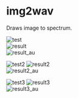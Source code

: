 img2wav
=========

Draws image to spectrum.

![test](https://github.com/xfgryujk/img2wav/blob/master/test.jpg)  
![result](https://github.com/xfgryujk/img2wav/blob/master/results/result.png)  
![result_au](https://github.com/xfgryujk/img2wav/blob/master/results/result_au.png)

![test2](https://github.com/xfgryujk/img2wav/blob/master/test2.jpg)
![result2](https://github.com/xfgryujk/img2wav/blob/master/results/result2.png)  
![result2_au](https://github.com/xfgryujk/img2wav/blob/master/results/result2_au.png)

![test3](https://github.com/xfgryujk/img2wav/blob/master/test3.jpg)
![result3](https://github.com/xfgryujk/img2wav/blob/master/results/result3.png)  
![result3_au](https://github.com/xfgryujk/img2wav/blob/master/results/result3_au.png)

